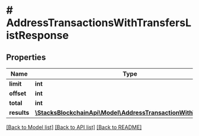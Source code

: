 # # AddressTransactionsWithTransfersListResponse

## Properties

Name | Type | Description | Notes
------------ | ------------- | ------------- | -------------
**limit** | **int** |  |
**offset** | **int** |  |
**total** | **int** |  |
**results** | [**\StacksBlockchainApi\Model\AddressTransactionWithTransfers[]**](AddressTransactionWithTransfers.md) |  |

[[Back to Model list]](../../README.md#models) [[Back to API list]](../../README.md#endpoints) [[Back to README]](../../README.md)
